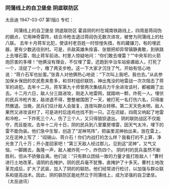 ### 同蒲线上的自卫堡垒  阴底联防区
太岳迪
1947-03-07
第1版()
专栏：

　　同蒲线上的自卫堡垒
    阴底联防区
    霍县阴的村在城南铁路线上，四周是蒋阎伪的据点，它用神奇雷阵，结合冷枪击退过蒋阎伪无数次进攻，被誉为同蒲线上的杜八联。
    去年十月蒋军北犯，使该村老百姓一时惊惶失措，有的藏镰刀，有的埋武器，更有少数逃往别村。可是，杀敌英雄朱拴喜、张银把却异常镇静勇敢，到铁路上去埋石雷，阻止蒋军前进。村里人惊疑地问：“你们敢去埋雷？”“中央军的火箭炮厉害的多哩！”他俩没有理会，不仅埋了雷，还跑到辛治车站偷袭敌人，打死了一个，活捉了一个，缴了两支步枪。这一下大家才沉住了气，开始有信心地说：“蒋介石军也扯蛋。”张青人对他俩热心地说：“下次叫上我吧，我也去。”从此参加保乡保田的农民愈来愈多，和邻村组织联防，神出鬼没的地雷战一次次阻击了蒋军的进犯。去年十二月。蒋军第九十师曾两次集结兵力千余进攻该村，都被踢了出去。十二月六日，敌人分三路进攻，刚走入地雷网，就踏响一颗，炸死一人。埋伏的民兵冷枪齐发，敌进退不得，整整被围困了一天，被打死一名打伤六名，只得废然撤退。当晚，民兵们估计敌人会报复，连夜叫群众转移。第二天天色未明，敌人果然又进攻该村了，可是进村后连鸡也找不到一只。正在迟疑，四周又响起了地雷和冷枪，一下炸死三个人，伤了三个人，又只得狼狈退出。
    阴的联防战区不仅能守，而且能攻。去年十二月十日，阴的民兵到八里寨房埋雷，因天气太冷，埋下的雷不能伪装。他们急中生智，创造了“泥神骂阵”，把庙里泥神抬出来，放在雷上，又在泥神上写了：“阎锡山、蒋介石！你们内战打的怎么样？我看打的不上算，净光舍了几十万；开小差回家吧！”第三天敌人经过那儿，见到这“泥神”，又气又恼，一脚踢去，轰隆一声，敌人被炸死一个，炸伤四个。
    阴的村的民兵虽然不断胜利，但从不骄傲自满。他们说：“只有群众团结一致的力量才能打胜敌人！”曹村进行土地改革，请阴的去掩护。阴的民兵毫不犹豫，直掩护了十多天。曹村土地改革完成后，扩大了武装，加入了阴的的联防。他们经常进行检讨，以加强与群众联系和提高战术。因此，阴的联防区能屹然立于同蒲线上，成为坚强的自卫堡垒。（太岳迪讯）
